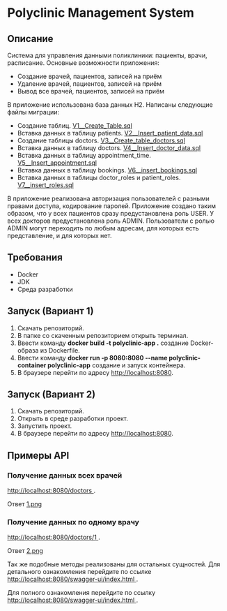 # Polyclinic Management System

## Описание

Система для управления данными поликлиники: пациенты, врачи, расписание.
Основные возможности приложения:

- Создание врачей, пациентов, записей на приём
- Удаление врачей, пациентов, записей на приём
- Вывод все врачей, пациентов, записей на приём

В приложение использована база данных H2.
Написаны следующие файлы миграции:

- Создание таблиц. [V1__Create_Table.sql](src/main/resources/db/migration/V1__Create_Table.sql)
- Вставка данных в таблицу
  patients. [V2__Insert_patient_data.sql](src/main/resources/db/migration/V2__Insert_patient_data.sql)
- Создание таблицы
  doctors. [V3__Create_table_doctors.sql](src/main/resources/db/migration/V3__Create_table_doctors.sql)
- Вставка данных в таблицу
  doctors. [V4__Insert_doctor_data.sql](src/main/resources/db/migration/V4__Insert_doctor_data.sql)
- Вставка данных в таблицу
  appointment_time. [V5__Insert_appointment.sql](src/main/resources/db/migration/V5__Insert_appointment.sql)
- Вставка данных в таблицу
  bookings. [V6__insert_bookings.sql](src/main/resources/db/migration/V6__insert_bookings.sql)
- Вставка данных в таблицы doctor_roles и
  patient_roles. [V7__insert_roles.sql](src/main/resources/db/migration/V7__insert_roles.sql)

В приложение реализована авторизация пользователей с разными правами доступа,
кодирование паролей.
Приложение создано таким образом, что у всех пациентов сразу предустановлена роль USER. У всех
докторов предустановлена роль ADMIN.
Пользователи с ролью ADMIN могут переходить по любым адресам, для которых есть представление, и для
которых нет.

## Требования

- Docker
- JDK
- Среда разработки

## Запуск (Вариант 1)

1. Скачать репозиторий.
2. В папке со скаченным репозиторием открыть терминал.
3. Ввести команду **docker build -t polyclinic-app .** создание Docker-образа из Dockerfile.
4. Ввести команду **docker run -p 8080:8080 --name polyclinic-container polyclinic-app** создание и
   запуск контейнера.
5. В браузере перейти по адресу <u>http://localhost:8080</u>.

## Запуск (Вариант 2)

1. Скачать репозиторий.
2. Открыть в среде разработки проект.
3. Запустить проект.
4. В браузере перейти по адресу <u>http://localhost:8080</u>.

## Примеры API

### Получение данных всех врачей 

<u>http://localhost:8080/doctors </u>.

Ответ
[1.png](image/1.png)

### Получение данных по одному врачу
<u>http://localhost:8080/doctors/1 </u>.

Ответ
[2.png](image/2.png)

Так же подобные методы реализованы для остальных сущностей.
Для детального ознакомления перейдите по ссылке <u>http://localhost:8080/swagger-ui/index.html </u>.

Для полного ознакомления перейдите по ссылку <u>http://localhost:8080/swagger-ui/index.html </u>.